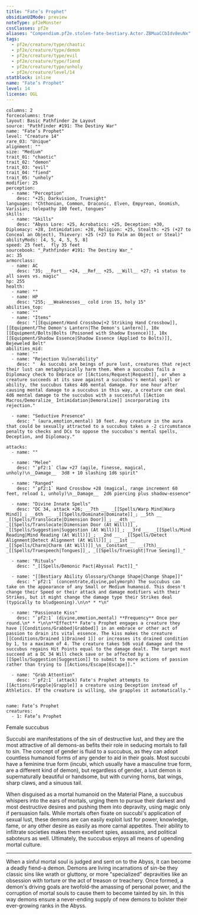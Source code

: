 ```yaml
---
title: "Fate’s Prophet"
obsidianUIMode: preview
noteType: pf2eMonster
cssClasses: pf2e
aliases: "Compendium.pf2e.stolen-fate-bestiary.Actor.ZBMuaCCbIdv8euNx" 
tags:
  - pf2e/creature/type/chaotic
  - pf2e/creature/type/demon
  - pf2e/creature/type/evil
  - pf2e/creature/type/fiend
  - pf2e/creature/type/unholy
  - pf2e/creature/level/14
statblock: inline
name: "Fate’s Prophet"
level: 14
license: OGL
---
```


```statblock
columns: 2
forcecolumns: true
layout: Basic Pathfinder 2e Layout
source: "Pathfinder #191: The Destiny War"
name: "Fate’s Prophet"
level: "Creature 14"
rare_03: "Unique"
alignment: ""
size: "Medium"
trait_01: "chaotic"
trait_02: "demon"
trait_03: "evil"
trait_04: "fiend"
trait_05: "unholy"
modifier: 25
perception:
  - name: "Perception"
    desc: "+25; Darkvision, Truesight"
languages: "Chthonian, Common, Draconic, Elven, Empyrean, Gnomish, Varisian; telepathy 100 feet, tongues"
skills:
  - name: "Skills"
    desc: "Abyss Lore: +25, Acrobatics: +25, Deception: +30, Diplomacy: +28, Intimidation: +28, Religion: +25, Stealth: +25 (+27 to Conceal an Object), Thievery: +25 (+27 to Palm an Object or Steal)"
abilityMods: [4, 5, 4, 5, 5, 8]
speed: 25 feet,  fly 35 feet
sourcebook: "_Pathfinder #191: The Destiny War_"
ac: 35
armorclass:
  - name: AC
    desc: "35; __Fort__ +24, __Ref__ +25, __Will__ +27; +1 status to all saves vs. magic"
hp: 255
health:
  - name: ""
  - name: HP
    desc: "255; __Weaknesses__ cold iron 15, holy 15"
abilities_top:
  - name: ""
  - name: "Items"
    desc: "[[Equipment/Hand Crossbow|+2 Striking Hand Crossbow]], [[Equipment/The Demon's Lantern|The Demon's Lantern]], 10x [[Equipment/Bolts|Bolts (Poisoned with Shadow Essence)]], 10x [[Equipment/Shadow Essence|Shadow Essence (Applied to Bolts)]], Bejeweled Belt"
abilities_mid:
  - name: ""
  - name: "Rejection Vulnerability"
    desc: "  As succubi are beings of pure lust, creatures that reject their lust can metaphysically harm them. When a succubus fails a Diplomacy check to Embrace or [[Actions/Request|Request]], or when a creature succeeds at its save against a succubus's mental spell or ability, the succubus takes 4d6 mental damage. For one hour after causing mental damage to a succubus in this way, a creature can deal 4d6 mental damage to the succubus with a successful [[Action Macros/Demoralize_ Intimidation|Demoralize]] incorporating its rejection."

  - name: "Seductive Presence"
    desc: " (aura,emotion,mental) 10 feet. Any creature in the aura that could be sexually attracted to a succubus takes a -2 circumstance penalty to checks and DCs to oppose the succubus's mental spells, Deception, and Diplomacy."

attacks:
  - name: ""

  - name: "Melee"
    desc: "`pf2:1` Claw +27 (agile, finesse, magical, unholy)\n__Damage__  3d8 + 10 slashing 1d6 spirit"

  - name: "Ranged"
    desc: "`pf2:1` Hand Crossbow +28 (magical, range increment 60 feet, reload 1, unholy)\n__Damage__  2d6 piercing plus shadow-essence"

  - name: "Divine Innate Spells"
    desc: "DC 34, attack +26; __7th __  _[[Spells/Warp Mind|Warp Mind]]_; __6th __  _[[Spells/Dominate|Dominate]]_; __5th __  _[[Spells/Translocate|Dimension Door]]_; __4th __  _[[Spells/Translocate|Dimension Door (At Will)]]_, _[[Spells/Suggestion|Suggestion (At Will)]]_; __3rd __  _[[Spells/Mind Reading|Mind Reading (At Will)]]_; __2nd __  _[[Spells/Detect Alignment|Detect Alignment (At Will)]]_; __1st __  _[[Spells/Charm|Charm (At Will)]]_\n__Constant__  __(7th)__ _[[Spells/Truespeech|Tongues]]_, _[[Spells/Truesight|True Seeing]]_"

  - name: "Rituals"
    desc: "_[[Spells/Demonic Pact|Abyssal Pact]]_"

  - name: "[[Bestiary Ability Glossary/Change Shape|Change Shape]]"
    desc: "`pf2:1` (concentrate,divine,polymorph) The succubus can take on the appearance of any Small or Medium humanoid. This doesn't change their Speed or their attack and damage modifiers with their Strikes, but it might change the damage type their Strikes deal (typically to bludgeoning).\n\n* * *\n"

  - name: "Passionate Kiss"
    desc: "`pf2:1` (divine,emotion,mental) **Frequency** Once per round.\n* * *\n\n**Effect** Fate's Prophet engages a creature they have [[Conditions/Grabbed|Grabbed]] in an embrace or other act of passion to drain its vital essence. The kiss makes the creature [[Conditions/Drained 1|Drained 1]] or increases its drained condition by 1, to a maximum of 4. The creature takes 5d6 void damage and the succubus regains Hit Points equal to the damage dealt. The target must succeed at a DC 34 Will check save or be affected by a [[Spells/Suggestion|Suggestion]] to submit to more actions of passion rather than trying to [[Actions/Escape|Escape]]."

  - name: "Grab Attention"
    desc: "`pf2:1` (attack) Fate's Prophet attempts to [[Actions/Grapple|Grapple]] a creature using Deception instead of Athletics. If the creature is willing, she grapples it automatically."
 
```

```encounter-table
name: Fate’s Prophet
creatures:
  - 1: Fate’s Prophet
```


Female succubus

Succubi are manifestations of the sin of destructive lust, and they are the most attractive of all demons-as befits their role in seducing mortals to fall to sin. The concept of gender is fluid to a succubus, as they can adopt countless humanoid forms of any gender to aid in their goals. Most succubi have a feminine true form (incubi, which usually have a masculine true form, are a different kind of demon), but regardless of gender, a lust demon is supernaturally beautiful or handsome, but with curving horns, bat wings, sharp claws, and a sinuous tail.

When disguised as a mortal humanoid on the Material Plane, a succubus whispers into the ears of mortals, urging them to pursue their darkest and most destructive desires and pushing them into depravity, using magic only if persuasion fails. While mortals often fixate on succubi's application of sexual lust, these demons are can easily exploit lust for power, knowledge, fame, or any other desire as easily as more carnal appetites. Their ability to infiltrate societies makes them excellent spies, assassins, and political saboteurs as well. Ultimately, the succubus enjoys all means of upending mortal culture.

* * *

When a sinful mortal soul is judged and sent on to the Abyss, it can become a deadly fiend-a demon. Demons are living incarnations of sin-be they classic sins like wrath or gluttony, or more "specialized" depravities like an obsession with torture or the act of treason or treachery. Once formed, a demon's driving goals are twofold-the amassing of personal power, and the corruption of mortal souls to cause them to become tainted by sin. In this way demons ensure a never-ending supply of new demons to bolster their ever-growing ranks in the Abyss.
